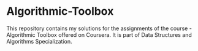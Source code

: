 # Algorithmic-Toolbox
This repository contains my solutions for the assignments of the course - Algorithmic Toolbox offered on Coursera. It is part of Data Structures and Algorithms Specialization.
